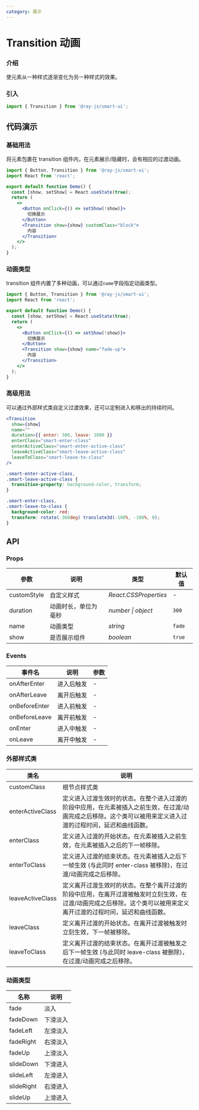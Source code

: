 ```yaml
---
category: 展示
---
```


# Transition 动画

### 介绍

使元素从一种样式逐渐变化为另一种样式的效果。

### 引入

```jsx
import { Transition } from '@ray-js/smart-ui';
```

## 代码演示

### 基础用法

将元素包裹在 transition 组件内，在元素展示/隐藏时，会有相应的过渡动画。

```jsx
import { Button, Transition } from '@ray-js/smart-ui';
import React from 'react';

export default function Demo() {
  const [show, setShow] = React.useState(true);
  return (
    <>
      <Button onClick={() => setShow(!show)}>
        切换展示
      </Button>
      <Transition show={show} customClass="block">
        内容
      </Transition>
    </>
  );
}
```

### 动画类型

transition 组件内置了多种动画，可以通过`name`字段指定动画类型。

```jsx
import { Button, Transition } from '@ray-js/smart-ui';
import React from 'react';

export default function Demo() {
  const [show, setShow] = React.useState(true);
  return (
    <>
      <Button onClick={() => setShow(!show)}>
        切换展示
      </Button>
      <Transition show={show} name="fade-up">
        内容
      </Transition>
    </>
  );
}
```

### 高级用法

可以通过外部样式类自定义过渡效果，还可以定制进入和移出的持续时间。

```jsx
<Transition
  show={show}
  name=""
  duration={{ enter: 300, leave: 1000 }}
  enterClass="smart-enter-class"
  enterActiveClass="smart-enter-active-class"
  leaveActiveClass="smart-leave-active-class"
  leaveToClass="smart-leave-to-class"
/>
```

```css
.smart-enter-active-class,
.smart-leave-active-class {
  transition-property: background-color, transform;
}

.smart-enter-class,
.smart-leave-to-class {
  background-color: red;
  transform: rotate(-360deg) translate3d(-100%, -100%, 0);
}
```

## API

### Props

| 参数         | 说明                 | 类型               | 默认值 |
| ------------ | -------------------- | ------------------ | ------ |
| customStyle | 自定义样式 | _React.CSSProperties_ | - |
| duration | 动画时长，单位为毫秒 | _number \| object_ | `300` |
| name | 动画类型 | _string_ | `fade` |
| show | 是否展示组件 | _boolean_ | `true` |

### Events

| 事件名            | 说明       | 参数 |
| ----------------- | ---------- | ---- |
| onAfterEnter | 进入后触发 | - |
| onAfterLeave | 离开后触发 | - |
| onBeforeEnter | 进入前触发 | - |
| onBeforeLeave | 离开前触发 | - |
| onEnter | 进入中触发 | - |
| onLeave | 离开中触发 | - |

### 外部样式类

| 类名               | 说明                                                                                                                                                                |
| ------------------ | ------------------------------------------------------------------------------------------------------------------------------------------------------------------- |
| customClass | 根节点样式类 |
| enterActiveClass | 定义进入过渡生效时的状态。在整个进入过渡的阶段中应用，在元素被插入之前生效，在过渡/动画完成之后移除。这个类可以被用来定义进入过渡的过程时间，延迟和曲线函数。 |
| enterClass | 定义进入过渡的开始状态。在元素被插入之前生效，在元素被插入之后的下一帧移除。 |
| enterToClass | 定义进入过渡的结束状态。在元素被插入之后下一帧生效 (与此同时 enter-class 被移除)，在过渡/动画完成之后移除。 |
| leaveActiveClass | 定义离开过渡生效时的状态。在整个离开过渡的阶段中应用，在离开过渡被触发时立刻生效，在过渡/动画完成之后移除。这个类可以被用来定义离开过渡的过程时间，延迟和曲线函数。 |
| leaveClass | 定义离开过渡的开始状态。在离开过渡被触发时立刻生效，下一帧被移除。 |
| leaveToClass | 定义离开过渡的结束状态。在离开过渡被触发之后下一帧生效 (与此同时 leave-class 被删除)，在过渡/动画完成之后移除。 |

### 动画类型

| 名称        | 说明     |
| ----------- | -------- |
| fade | 淡入 |
| fadeDown | 下滑淡入 |
| fadeLeft | 左滑淡入 |
| fadeRight | 右滑淡入 |
| fadeUp | 上滑淡入 |
| slideDown | 下滑进入 |
| slideLeft | 左滑进入 |
| slideRight | 右滑进入 |
| slideUp | 上滑进入 |